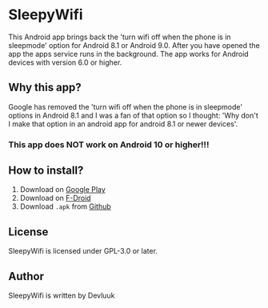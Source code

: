# SleepyWifi
This Android app brings back the 'turn wifi off when the phone is in sleepmode' option for Android 8.1 or Android 9.0.
After you have opened the app the apps service runs in the background. The app works for Android devices with version 6.0 or higher.

## Why this app?
Google has removed the 'turn wifi off when the phone is in sleepmode' options in Android 8.1 and I was a fan of that option so I thought: 'Why don't I make that option in an android app for android 8.1 or newer devices'.

### This app does NOT work on Android 10 or higher!!!

## How to install?
 1. Download on [Google Play](https://play.google.com/store/apps/details?id=nl.devluuk.sleepywifi)
 2. Download on [F-Droid](https://f-droid.org/packages/nl.devluuk.sleepywifi/)
 2. Download `.apk` from [Github](https://github.com/DevLuuk/SleepyWifi/releases)

## License
SleepyWifi is licensed under GPL-3.0 or later.

## Author
SleepyWifi is written by Devluuk
